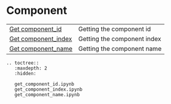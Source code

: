 # Component


|      |      |
| :--- | :--- |
| [Get component_id](get_component_id.ipynb) | Getting the component id |
| [Get component_index](get_component_index.ipynb) | Getting the component index |
| [Get component_name](get_component_name.ipynb) | Getting the component name |

```{eval-rst}
.. toctree::
   :maxdepth: 2
   :hidden:
   
   get_component_id.ipynb
   get_component_index.ipynb
   get_component_name.ipynb

```